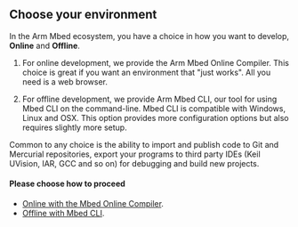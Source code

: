 ## Choose your environment

In the Arm Mbed ecosystem, you have a choice in how you want to develop, **Online** and **Offline**.

1) For online development, we provide the Arm Mbed Online Compiler. This choice is great if you want an environment that "just works". All you need is a web browser.

2) For offline development, we provide Arm Mbed CLI, our tool for using Mbed CLI on the command-line. Mbed CLI is compatible with Windows, Linux and OSX. This option provides more configuration options but also requires slightly more setup.

Common to any choice is the ability to import and publish code to Git and Mercurial repositories, export your programs to third party IDEs (Keil UVision, IAR, GCC and so on) for debugging and build new projects.

#### Please choose how to proceed

- [Online with the Mbed Online Compiler](https://os.mbed.com/docs/latest/tutorials/blinky-on-the-arm-mbed-online-compiler.html).
- [Offline with Mbed CLI](https://os.mbed.com/docs/latest/tutorials/blinky-on-arm-mbed-cli.html).
